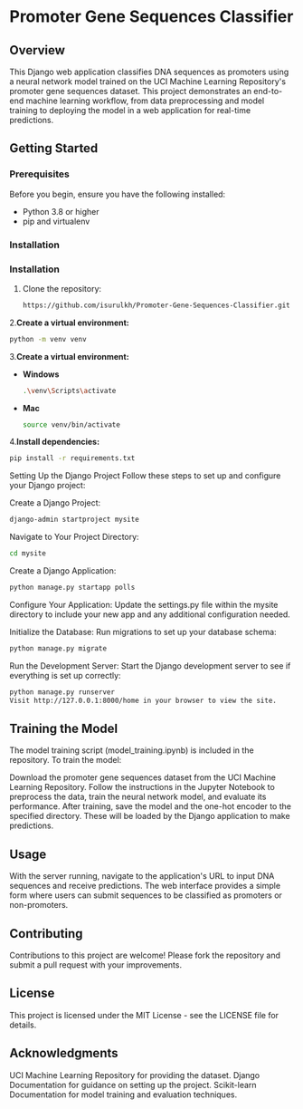 # Promoter Gene Sequences Classifier

## Overview
This Django web application classifies DNA sequences as promoters using a neural network model trained on the UCI Machine Learning Repository's promoter gene sequences dataset. This project demonstrates an end-to-end machine learning workflow, from data preprocessing and model training to deploying the model in a web application for real-time predictions.

## Getting Started

### Prerequisites
Before you begin, ensure you have the following installed:
- Python 3.8 or higher
- pip and virtualenv

### Installation

### Installation

1. Clone the repository:
   ```sh
   https://github.com/isurulkh/Promoter-Gene-Sequences-Classifier.git
2.**Create a virtual environment:**

  ```bash
  python -m venv venv
  
  ```
3.**Create a virtual environment:**

  * **Windows**
    ```bash
    .\venv\Scripts\activate
    ```
  
 *  **Mac**
    ```bash
    source venv/bin/activate
    ```

4.**Install dependencies:**

  ```bash
  pip install -r requirements.txt
  
  ```

Setting Up the Django Project
Follow these steps to set up and configure your Django project:

Create a Django Project:

```bash
django-admin startproject mysite

```

Navigate to Your Project Directory:
```bash
cd mysite
```

Create a Django Application:
```bash
python manage.py startapp polls
```

Configure Your Application:
Update the settings.py file within the mysite directory to include your new app and any additional configuration needed.

Initialize the Database:
Run migrations to set up your database schema:

```bash
python manage.py migrate
```

Run the Development Server:
Start the Django development server to see if everything is set up correctly:

```bash
python manage.py runserver
Visit http://127.0.0.1:8000/home in your browser to view the site.
```

## Training the Model
The model training script (model_training.ipynb) is included in the repository. To train the model:

Download the promoter gene sequences dataset from the UCI Machine Learning Repository.
Follow the instructions in the Jupyter Notebook to preprocess the data, train the neural network model, and evaluate its performance.
After training, save the model and the one-hot encoder to the specified directory. These will be loaded by the Django application to make predictions.

## Usage
With the server running, navigate to the application's URL to input DNA sequences and receive predictions. The web interface provides a simple form where users can submit sequences to be classified as promoters or non-promoters.

## Contributing
Contributions to this project are welcome! Please fork the repository and submit a pull request with your improvements.

## License
This project is licensed under the MIT License - see the LICENSE file for details.

## Acknowledgments
UCI Machine Learning Repository for providing the dataset.
Django Documentation for guidance on setting up the project.
Scikit-learn Documentation for model training and evaluation techniques.

